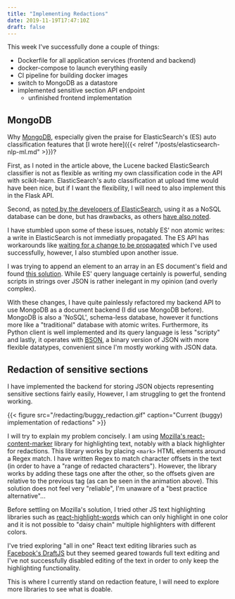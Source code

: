 ```yaml
---
title: "Implementing Redactions"
date: 2019-11-19T17:47:10Z
draft: false
---
```


This week I've successfully done a couple of things:

- Dockerfile for all application services (frontend and backend)
- docker-compose to launch everything easily
- CI pipeline for building docker images
- switch to MongoDB as a datastore
- implemented sensitive section API endpoint
  - unfinished frontend implementation

## MongoDB

Why [MongoDB](https://www.mongodb.com/), especially given the praise for ElasticSearch's (ES) auto classification features that [I wrote here]({{< relref "/posts/elasticsearch-nlp-ml.md" >}})?

First, as I noted in the article above, the Lucene backed ElasticSearch classifier is not as flexible as writing my own classification code in the API with scikit-learn. ElasticSearch's auto classification at upload time would have been nice, but if I want the flexibility, I will need to also implement this in the Flask API.

Second, as [noted by the developers of ElasticSearch](https://www.elastic.co/blog/found-elasticsearch-as-nosql), using it as a NoSQL database can be done, but has drawbacks, as others [have also noted](https://www.quora.com/Why-shouldnt-I-use-ElasticSearch-as-my-primary-datastore).

I have stumbled upon some of these issues, notably ES' non atomic writes: a write in ElasticSearch is not immediatly propagated. The ES API has workarounds like [waiting for a change to be propagated](https://www.elastic.co/guide/en/elasticsearch/reference/current/docs-refresh.html) which I've used successfully, however, I also stumbled upon another issue.

I was trying to append an element to an array in an ES document's field and found [this solution](https://stackoverflow.com/questions/51384829/how-to-append-to-an-array-in-elasticsearch-using-elasticsearch-py). While ES' query language certainly is powerful, sending scripts in strings over JSON is rather inelegant in my opinion (and overly complex).

With these changes, I have quite painlessly refactored my backend API to use MongoDB as a document backend (I did use MongoDB before). MongoDB is also a 'NoSQL', schema-less database, however it functions more like a "traditional" database with atomic writes. Furthermore, its Python client is well implemented and its query language is less "scripty" and lastly, it operates with [BSON](https://en.wikipedia.org/wiki/BSON), a binary version of JSON with more flexible datatypes, convenient since I'm mostly working with JSON data.

## Redaction of sensitive sections

I have implemented the backend for storing JSON objects representing sensitive sections fairly easily, However, I am struggling to get the frontend working.

{{< figure src="/redacting/buggy_redaction.gif" caption="Current (buggy) implementation of redactions" >}}

I will try to explain my problem concisely. I am using [Mozilla's react-content-marker](https://github.com/mozilla/react-content-marker) library for highlighting text, notably with a black highlighter for redactions. This library works by placing `<mark>` HTML elements around a Regex match. I have written Regex to match character offsets in the text (in order to have a "range of redacted characters"). However, the library works by adding these tags one after the other, so the offsets given are relative to the previous tag (as can be seen in the animation above). This solution does not feel very "reliable", I'm unaware of a "best practice alternative"...

Before settling on Mozilla's solution, I tried other JS text highlighting libraries such as [react-highlight-words](https://github.com/bvaughn/react-highlight-words) which can only highlight in one color and it is not possible to "daisy chain" multiple highlighters with different colors.

I've tried exploring "all in one" React text editing libraries such as [Facebook's DraftJS](https://github.com/facebook/draft-js) but they seemed geared towards full text editing and I've not successfully disabled editing of the text in order to only keep the highlighting functionality.

This is where I currently stand on redaction feature, I will need to explore more libraries to see what is doable.
